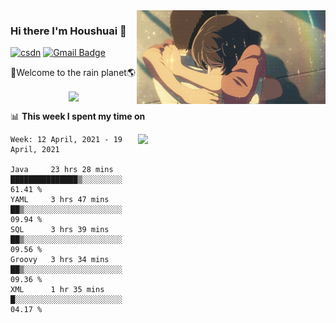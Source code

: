 <img  align='right' height="150" src="https://github.com/LikeRainDay/LikeRainDay/blob/master/pic/img_rain_1.gif?raw=true">



### Hi there I'm Houshuai :lemon:

[![csdn](https://img.shields.io/badge/-csdn-c14438?style=flat-square&logo=c&logoColor=white)](https://blog.csdn.net/qq_15807167)
[![Gmail Badge](https://img.shields.io/badge/-gmail-c14438?style=flat-square&logo=Gmail&logoColor=white&link=mailto:houshuai0816@gmail.com)](mailto:houshuai0816@gmail.com)

🚀Welcome to the rain planet🌎

<center>
<img align='center'  src="https://source.unsplash.com/random/1200x600">
</center>

📊 **This week I spent my time on**

<img align='right'   width="300" src="https://github-readme-stats.vercel.app/api?username=LikeRainDay&show_icons=true&title_color=fff&icon_color=79ff97&text_color=9f9f9f&bg_color=151515">

<!--START_SECTION:waka-->
```text
Week: 12 April, 2021 - 19 April, 2021

Java     23 hrs 28 mins  ███████████████▒░░░░░░░░░   61.41 % 
YAML     3 hrs 47 mins   ██▒░░░░░░░░░░░░░░░░░░░░░░   09.94 % 
SQL      3 hrs 39 mins   ██▒░░░░░░░░░░░░░░░░░░░░░░   09.56 % 
Groovy   3 hrs 34 mins   ██▒░░░░░░░░░░░░░░░░░░░░░░   09.36 % 
XML      1 hr 35 mins    █░░░░░░░░░░░░░░░░░░░░░░░░   04.17 % 
```
<!--END_SECTION:waka-->
